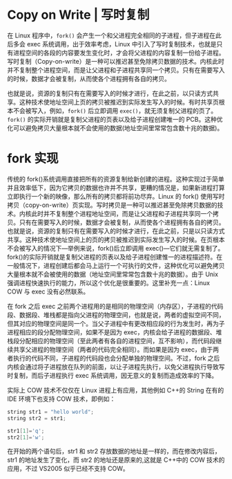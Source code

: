 # Copy on Write | 写时复制

在 Linux 程序中，`fork()` 会产生一个和父进程完全相同的子进程，但子进程在此后多会 exec 系统调用，出于效率考虑，Linux 中引入了写时复制技术，也就是只有进程空间的各段的内容要发生变化时，才会将父进程的内容复制一份给子进程。写时复制（Copy-on-write）是一种可以推迟甚至免除拷贝数据的技术。内核此时并不复制整个进程空间，而是让父进程和子进程共享同一个拷贝。只有在需要写入的时候，数据才会被复制，从而使各个进程拥有各自的拷贝。

也就是说，资源的复制只有在需要写入的时候才进行，在此之前，以只读方式共享。这种技术使地址空间上页的拷贝被推迟到实际发生写入的时候。有时共享页根本不会被写入，例如，`fork()` 后立即调用 `exec()`，就无须复制父进程的页了。`fork()` 的实际开销就是复制父进程的页表以及给子进程创建唯一的 PCB。这种优化可以避免拷贝大量根本就不会使用的数据(地址空间里常常包含数十兆的数据)。

# fork 实现

传统的 fork()系统调用直接把所有的资源复制给新创建的进程。这种实现过于简单并且效率低下，因为它拷贝的数据也许并不共享，更糟的情况是，如果新进程打算立即执行一个新的映像，那么所有的拷贝都将前功尽弃。Linux 的 fork() 使用写时拷贝（copy-on-write）页实现。写时拷贝是一种可以推迟甚至免除拷贝数据的技术。内核此时并不复制整个进程地址空间，而是让父进程和子进程共享同一个拷贝。只有在需要写入的时候，数据才会被复制，从而使各个进程拥有各自的拷贝。也就是说，资源的复制只有在需要写入的时候才进行，在此之前，只是以只读方式共享。这种技术使地址空间上的页的拷贝被推迟到实际发生写入的时候。在页根本不会被写入的情况下—举例来说，fork()后立即调用 exec()—它们就无需复制了。fork()的实际开销就是复制父进程的页表以及给子进程创建惟一的进程描述符。在一般情况下，进程创建后都会马上运行一个可执行的文件，这种优化可以避免拷贝大量根本就不会被使用的数据（地址空间里常常包含数十兆的数据）。由于 Unix 强调进程快速执行的能力，所以这个优化是很重要的。这里补充一点：Linux COW 与 exec 没有必然联系。

在 fork 之后 exec 之前两个进程用的是相同的物理空间（内存区），子进程的代码段、数据段、堆栈都是指向父进程的物理空间，也就是说，两者的虚拟空间不同，但其对应的物理空间是同一个。当父子进程中有更改相应段的行为发生时，再为子进程相应的段分配物理空间，如果不是因为 exec，内核会给子进程的数据段、堆栈段分配相应的物理空间（至此两者有各自的进程空间，互不影响），而代码段继续共享父进程的物理空间（两者的代码完全相同）。而如果是因为 exec，由于两者执行的代码不同，子进程的代码段也会分配单独的物理空间。不过，fork 之后内核会通过将子进程放在队列的前面，以让子进程先执行，以免父进程执行导致写时复制，而后子进程执行 exec 系统调用，因无意义的复制而造成效率的下降。

实际上 COW 技术不仅仅在 Linux 进程上有应用，其他例如 C++的 String 在有的 IDE 环境下也支持 COW 技术，即例如：

```cpp
string str1 = "hello world";
string str2 = str1;

str1[1]='q';
str2[1]='w';
```

在开始的两个语句后，str1 和 str2 存放数据的地址是一样的，而在修改内容后，str1 的地址发生了变化，而 str2 的地址还是原来的,这就是 C++中的 COW 技术的应用，不过 VS2005 似乎已经不支持 COW。

